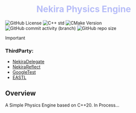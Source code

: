 ﻿<h1 align = "center", style = "color:#B7BDF8FF">
 Nekira Physics Engine
</h1>

![GitHub License](https://img.shields.io/github/license/TokiraNeo/NekiraPhysicsEngine?style=flat-square&labelColor=363a4f&color=b7bdf8)
![C++ std](https://img.shields.io/badge/C%2B%2B-%3E%3D20-%23b7bdf8?style=flat-square&labelColor=%23363a4f&logo=cplusplus)
![CMake Version](https://img.shields.io/badge/CMake-%3E%3D3.20-b7bdf8?style=flat-square&labelColor=363a4f&logo=cmake)
![GitHub commit activity (branch)](https://img.shields.io/github/commit-activity/m/TokiraNeo/NekiraPhysicsEngine/main?style=flat-square&labelColor=363a4f&color=b7bdf8&logo=github)
![GitHub repo size](https://img.shields.io/github/repo-size/TokiraNeo/NekiraPhysicsEngine?style=flat-square&labelColor=363a4f&color=b7bdf8&logo=github)

> [!Important]
>
> ### ThirdParty:
>
> - [NekiraDelegate](https://github.com/TokiraNeo/NekiraDelegate)
> - [NekiraReflect](https://github.com/TokiraNeo/NekiraReflect)
> - [GoogleTest](https://github.com/google/googletest)
> - [EASTL](https://github.com/electronicarts/EASTL)

## Overview

A Simple Physics Engine based on C++20. In Process...
